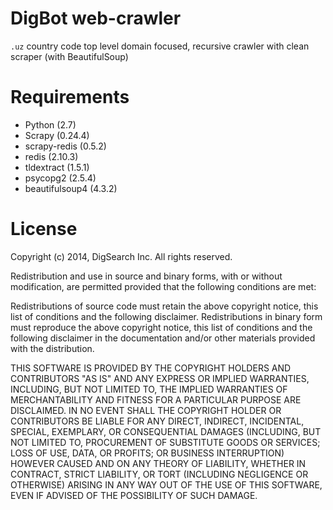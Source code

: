 # DigBot web-crawler

`.uz` country code top level domain focused, recursive crawler with clean scraper (with BeautifulSoup)

# Requirements

* Python (2.7)
* Scrapy (0.24.4)
* scrapy-redis (0.5.2)
* redis (2.10.3)
* tldextract (1.5.1)
* psycopg2 (2.5.4)
* beautifulsoup4 (4.3.2)


# License

Copyright (c) 2014, DigSearch Inc.
All rights reserved.

Redistribution and use in source and binary forms, with or without 
modification, are permitted provided that the following conditions are met:

Redistributions of source code must retain the above copyright notice, this 
list of conditions and the following disclaimer.
Redistributions in binary form must reproduce the above copyright notice, this 
list of conditions and the following disclaimer in the documentation and/or 
other materials provided with the distribution.

THIS SOFTWARE IS PROVIDED BY THE COPYRIGHT HOLDERS AND CONTRIBUTORS "AS IS" AND 
ANY EXPRESS OR IMPLIED WARRANTIES, INCLUDING, BUT NOT LIMITED TO, THE IMPLIED 
WARRANTIES OF MERCHANTABILITY AND FITNESS FOR A PARTICULAR PURPOSE ARE 
DISCLAIMED. IN NO EVENT SHALL THE COPYRIGHT HOLDER OR CONTRIBUTORS BE LIABLE 
FOR ANY DIRECT, INDIRECT, INCIDENTAL, SPECIAL, EXEMPLARY, OR CONSEQUENTIAL 
DAMAGES (INCLUDING, BUT NOT LIMITED TO, PROCUREMENT OF SUBSTITUTE GOODS OR 
SERVICES; LOSS OF USE, DATA, OR PROFITS; OR BUSINESS INTERRUPTION) HOWEVER 
CAUSED AND ON ANY THEORY OF LIABILITY, WHETHER IN CONTRACT, STRICT LIABILITY, 
OR TORT (INCLUDING NEGLIGENCE OR OTHERWISE) ARISING IN ANY WAY OUT OF THE USE 
OF THIS SOFTWARE, EVEN IF ADVISED OF THE POSSIBILITY OF SUCH DAMAGE.
